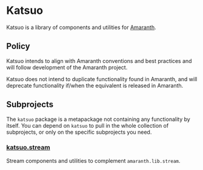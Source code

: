 # Katsuo

Katsuo is a library of components and utilities for [Amaranth](https://amaranth-lang.org/).

## Policy

Katsuo intends to align with Amaranth conventions and best practices and will follow development of the Amaranth project.

Katsuo does not intend to duplicate functionality found in Amaranth, and will deprecate functionality if/when the equivalent is released in Amaranth.

## Subprojects

The `katsuo` package is a metapackage not containing any functionality by itself.
You can depend on `katsuo` to pull in the whole collection of subprojects, or only on the specific subprojects you need.

### [katsuo.stream](https://github.com/zyp/katsuo-stream/)

Stream components and utilities to complement `amaranth.lib.stream`.
